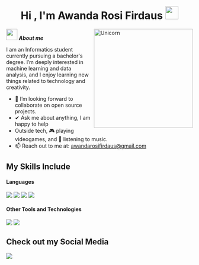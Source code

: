 <h1 align="center"><b>Hi , I'm Awanda Rosi Firdaus </b><img src="https://media.giphy.com/media/hvRJCLFzcasrR4ia7z/giphy.gif" width="35"></h1>
<!--  -->
<img align="right" width=267px alt="Unicorn" src="https://media3.giphy.com/media/v1.Y2lkPTc5MGI3NjExMXZtc2Z4MHd5djg4cTNjMThqemxibzZrYWt5Z254azhwbndqY2E0bSZlcD12MV9pbnRlcm5hbF9naWZfYnlfaWQmY3Q9Zw/78XCFBGOlS6keY1Bil/giphy.gif" />

<img src="https://media.giphy.com/media/ObNTw8Uzwy6KQ/giphy.gif" width="30px">&nbsp;***About me***

I am an Informatics student currently pursuing a bachelor's degree. I’m deeply interested in machine learning and data analysis, and I enjoy learning new things related to technology and creativity.
- 👯 I’m looking forward to collaborate on open source projects.
- ✔ Ask me about anything, I am happy to help<br>
- Outside tech, 🎮 playing videogames, and 🎵 listening to music.
- 📫 Reach out to me at: <a href="awandarosifirdaus@gmail.com">awandarosifirdaus@gmail.com</a>

## My Skills Include

<h4> Languages </h4>
<span> 
  <img src="https://img.shields.io/badge/HTML5-E34F26?style=for-the-badge&logo=html5&logoColor=white">
  <img src="https://img.shields.io/badge/CSS3-1572B6?style=for-the-badge&logo=css3&logoColor=white">
  <img src="https://img.shields.io/badge/JavaScript-F7DF1E?style=for-the-badge&logo=javascript&logoColor=black">
  <img src="https://img.shields.io/badge/python-3670A0?style=for-the-badge&logo=python&logoColor=ffdd54"
 


</span>


<h4> Other Tools and Technologies </h4>
<span>
  <img src="https://img.shields.io/badge/Git-F05032?style=for-the-badge&logo=git&logoColor=white">
  <img src="https://img.shields.io/badge/MySQL-00000F?style=for-the-badge&logo=mysql&logoColor=white">




</span>

## Check out my Social Media

<a href= "https://www.instagram.com/rosifirdos?igsh=MWxndHhhMGd2aDE1bg==">
    <img src="https://img.shields.io/badge/Instagram-%23E4405F.svg?style=for-the-badge&logo=Instagram&logoColor=white">
</a>
</div>


